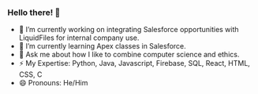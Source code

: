 ### Hello there! 👋

- 🔭 I’m currently working on integrating Salesforce opportunities with LiquidFiles for internal company use.
- 🌱 I’m currently learning Apex classes in Salesforce.
- 💬 Ask me about how I like to combine computer science and ethics.
- ⚡ My Expertise: Python, Java, Javascript, Firebase, SQL, React, HTML, CSS, C
- 😄 Pronouns: He/Him

<!--
**csmith-03/csmith-03** is a ✨ _special_ ✨ repository because its `README.md` (this file) appears on your GitHub profile.

Here are some ideas to get you started:

- 🔭 I’m currently working on ...
- 🌱 I’m currently learning ...
- 👯 I’m looking to collaborate on ...
- 🤔 I’m looking for help with ...
- 💬 Ask me about ...
- 📫 How to reach me: ...
- 😄 Pronouns: ...
- ⚡ Fun fact: ...
-->
